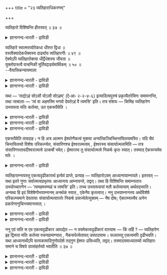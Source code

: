 +++
title = "२३ व्यतिहाराधिकरणम्"

+++

व्यतिहारो विशिंषन्ति हीतरवत् ॥ ३७ ॥  
<details><summary>ज्ञानानन्द-भारती - द्राविडी</summary>

व्यदिहारो विसिम्षन्दि हीदरवत् ॥ ३७ ॥
</details>

व्यतिहारे स्वात्मरव्योरेकधा धीरुत द्विधा ॥  
वस्त्वैक्यादेकधैक्यस्य दार्ढ्याय व्यतिहारगीः ॥ ४९ ॥  
ऐक्येऽपि व्यतिहारोक्त्या धीर्द्वेधेशस्य जीवता ॥  
युक्तोपास्त्यै वाचनिकी मूर्तिवद्दार्ढ्यमार्थिकम् ॥ ५० ॥  
--वैयासिकन्यायमाला

<details><summary>ज्ञानानन्द-भारती - द्राविडी</summary>

तऩ् आत्मावैयुम् आदित्यऩैयुम् माऱ्ऱिच् चॊल्लु मिडत्तिल् पावऩै ऒरे विदमा?
अल्लदु इरण्डु विदमा? वस्तु ऒऩ्ऱागवेयिरुप्पदाल् ऒरे पावऩै ताऩ्। ऒऩ्ऱा
यिरुक्कुम् तऩ्मै उऱुदिप्पडुवदऱ्काग माऱ्ऱिच् चॊल्लुदल्।
</details>

<details><summary>ज्ञानानन्द-भारती - द्राविडी</summary>

(वस्तु) ऒऩ्ऱागविरुन्दालुम्, माऱ्ऱिच् चॊल्लियिरुप् पदाल्, पावऩै इरण्डु
विदमागवुम् ताऩ्। ईसुवररुक्कु जीवत्तऩ्मै ऎऩ्बदु उरुवत्तैच् चॊल्वदु पोल,
उबा सऩैक्काग विदिक्कप्पडुवदु उसिदमे। उऱुदिप्पडुदल् ऎऩ्बदु ताऩागवे
किडैक्कुम्।
</details>

यथा — ‘तद्योऽहं सोऽसौ योऽसौ सोऽहम्’ (ऐ॰आ॰ २-२-४-६) इत्यादित्यपुरुषं
प्रकृत्यैतरेयिणः समामनन्ति, तथा जाबालाः — ‘त्वं वा अहमस्मि भगवो देवतेऽहं
वै त्वमसि’ इति। तत्र संशयः — किमिह व्यतिहारेण उभयरूपा मतिः कर्तव्या, उत
एकरूपैवेति ।

<details><summary>ज्ञानानन्द-भारती - द्राविडी</summary>

(नाऩे अवर्, अवरे नाऩ् ऎऩ्ऱु ऐदरेयिगळुम्, नीये नाऩ्, नाऩे नी ऎऩ्ऱु
जाबालर्गळुम् कूऱुगिऱार्गळ्। सरीरत्तिलुळ्ळ जीवात्मावे सूर्यमण्डलत्तिलुळ्ळ
ईसुवरऩ्। सूर्यमण्डलत्तिलुळ्ळ ईसुवरऩे सरीरत्ति लुळ्ळ जीवऩ् ऎऩ्बदु इदऩ्
पॊरुळ्। ऒऩ्ऱुक्कॊऩ्ऱु विसेषण विसेष्य पावत्ताल् जीवऩै ईसुवरऩागवुम्,
तिरुप्पि ईसुवरऩै जीवऩागवुम् सॊल्लियिरुन्दालुम् जीव पिरह्मैक्यम् ऎऩ्बदु
ऒऩ्ऱाऩबडियाल् ऒरे विदमागत् ताऩ् पावऩै सॆय्य वेण्डुम्। ऒरे वस्तुवै
उऱुदिप्पडुत्तुवदऱ्काग तिरुप्पिच्चॊल्लि यिरुक्किऱदु ऎऩ्ऱु पूर्वबक्षम्।
</details>

<details><summary>ज्ञानानन्द-भारती - द्राविडी</summary>

इदु उबासऩा पिरगरणम्। इङ्गु तत्वत्तै उबदेसिक्कविल्लै। आदलाल्
उऱुदिप्पडुत्तुवदु तेवैयिल्लै। इङ्गु सॊल्लियिरुक्किऱबडि इरण्डु विदमाग
उबासऩम् सॆय्यवेण्डुम्। जीवऩै प्रह्ममागच् चॊऩ्ऩाल् उयर्वु एऱ्पडुम्।
पिरह्मत्तै जीवऩागच् चॊऩ्ऩाल् ताऴ्वु एऱ्पडुमे ऎऩ्ऱाल् तेहमऱ्ऱ ईसुवरऩै
नाऩ्गु कैगळुडऩ् कूडियवराग त्याऩम् सॆय्वदुबोल् सुरुदि सॊल्लियिरुप्पदाल्
पिरह्मत्तै जीवऩाग त्याऩम् सॆय्वदिल् तोषमिल्लै। इरण्डुविदमाग त्याऩम्
सॆय्दवऩ् मूलम् जीवऩुम् प्रह्ममुम् ऒऩ्ऱु ऎऩ्बदुम् उऱुदिप्पडुगिऱदु। आगवे
इरण्डुविदमाग त्याऩम् सॆय्य वेण्डुम् ऎऩ्ऱु सित्तान्दम्)।
</details>

<details><summary>ज्ञानानन्द-भारती - द्राविडी</summary>

ऐदरेयिगळ् आदित्य पुरुषऩैक् कुऱित्तु "नाऩ् यारो, अवर् अवर् ; अवर् यारो,
अवर् नाऩ्" (“आगवे यादॊरु नाऩुण्डो अवर् इवरे। यादॊरु इवरुण्डो अवरे नाऩ्”)
ऎऩ्ऱु सॊल्लुगिऱार्गळ्। अप्पडिये जाबालर्गळुम् "हे महिमैयुळ्ळ तेवदैये,
नीरागवे नाऩ् इरुक्किऱेऩ्, नाऩागवे नीर् इरुक्किऱीर्" ऎऩ्ऱु। अङ्गे संसयम्
इङ्गे ऒऩ्ऱुक्कॊऩ्ऱु विसेषण विसेष्य पावत्ताल् इरण्डुविद पावऩै
सॆय्यवेण्डुमा, अल्लदु ऒरे विदमागत्ताऩा, ऎऩ्ऱु।
</details>

एकरूपैवेति तावदाह। न हि अत्र आत्मन ईश्वरेणैकत्वं मुक्त्वा
अन्यत्किञ्चिच्चिन्तयितव्यमस्ति। यदि चैवं चिन्तयितव्यो विशेषः
परिकल्प्येत, संसारिणश्च ईश्वरात्मत्वम् , ईश्वरस्य संसार्यात्मत्वमिति —
तत्र संसारिणस्तावदीश्वरात्मत्वे उत्कर्षो भवेत्। ईश्वरस्य तु
संसार्यात्मत्वे निकर्षः कृतः स्यात्। तस्मात् ऐकरूप्यमेव मतेः ।

<details><summary>ज्ञानानन्द-भारती - द्राविडी</summary>

पूर्वबक्षम्: ऒरेविदम्दाऩ् ऎऩ्गिऱार्, एऩॆऩ् ऱाल्, इङ्गे आत्मावुक्कु
ईसुवरऩोडु ऒऩ्ऱायिरुक्कुम् तऩ्मैयै विट्टु वेऱु ऎदुवुम्
सिन्दिक्कवेण्डियदाग इल्लै संसारिक्कु ईसुवरस्वरूबमायिरुक्कुम् तऩ्मै
युम्, ईसुवरऩुक्कु संसारियायिरुक्कुम् तऩ्मैयुम् ऎऩ्ऱु, इव्विदम्
सिन्दिक्क वेण्डियदाय् विसेषम् कल्बिक्कप्पडुमेयाऩाल्, अप्पॊऴुदु
संसारिक्कु ईसुवरत् तऩ्मैयॆऩ्ऱाल् एऱ्ऱम् एऱ्पडुम्; आऩाल् ईसुवरऩुक्कु
संसारित्तऩ्मैयॆऩ्ऱाल् कुऱैवु सॆय्वदागवे आगुम्। आगैयाल् उबासऩम् ऒरे
विदमाय् इरुत्तल् ऎऩ्ऱु ताऩ् करुद वेण्डुम् माऱ्ऱिच् चॊल्लियिरुप्पदु
ऒऩ्ऱायिरुक्कुम् तऩ्मैयै उऱुदिप् पडुत्तुवदऱ्काग - ऎऩ्ऱु।
</details>

व्यतिहाराम्नायस्तु एकत्वदृढीकारार्थ इत्येवं प्राप्ते, प्रत्याह —
व्यतिहारोऽयम् आध्यानायाम्नायते। इतरवत् — यथा इतरे गुणाः
सर्वात्मत्वप्रभृतयः आध्यानाय आम्नायन्ते, तद्वत्। तथा हि विशिंषन्ति
समाम्नातारः उभयोच्चारणेन — ‘त्वमहमस्म्यहं च त्वमसि’ इति। तच्च
उभयरूपायां मतौ कर्तव्यायाम् अर्थवद्भवति। अन्यथा हि इदं
विशेषेणोभयाम्नानम् अनर्थकं स्यात् , एकेनैव कृतत्वात्। ननु उभयाम्नानस्य
अर्थविशेषे परिकल्प्यमाने देवतायाः संसार्यात्मत्वापत्तेः निकर्षः
प्रसज्येतेत्युक्तम् — नैष दोषः; ऐकात्म्यस्यैव अनेन
प्रकारेणानुचिन्त्यमानत्वात् ।

<details><summary>ज्ञानानन्द-भारती - द्राविडी</summary>

सित्तान्दम्: इव्विदम् वरुम्बोदु पदिल् सॊल्गिऱार्। इन्द माऱ्ऱिच्
चॊल्लुदल् तियाऩम् सॆय्य वेण्डियदऱ्काग सॊल्लप्पडुगिऱदु, “मऱ्ऱदैप्पोल”।
ऎप्पडि ऎल्ला स्वरूबमायिरुक्कुम् तऩ्मै मुदलाऩ मऱ्ऱ कुणङ्गळ्
तियाऩत्तिऱ्काग सॊल्लप्पडुगिऩ्ऱऩ वो, अदैप्पोल। अप्पडियेयल्लवा
सॊल्गिऱवर्गळ् "नीयाग नाऩ् इरुक्किऱेऩ्; नाऩागवुम् नी इरुक्किऱाय्” ऎऩ्ऱु
इरण्डैयुम् सॊल्लि विसेषप्पडुत्तुगिऱार्गळ्। इरण्डुविदमाऩ पावऩै सॆय्य
वेण्डुमाऩाल्दाऩ्, अदु अर्त्तमुळ्ळदाग इरुक्कुम्। अप्पडियिल्लैयाऩाल्,
विसेषमाग इव्विदम् इरण्डु विदमागच् चॊल्वदु अर्त्तमऱ्ऱदाग आगिविडुम्,
ऒऩ्ऱिऩालेये सित्तित्तु विट्टप्पडियाल्।
</details>

<details><summary>ज्ञानानन्द-भारती - द्राविडी</summary>

इरण्डुविदमाय् सॊल्वदऱ्कु अर्त्तत्तिल् विसेषम् कल्बिक्कप्पडुमेयाऩाल्,
तेवदैक्कु संसारि स्वरूबत्तऩ्मै एऱ्पडुमाऩदिऩाल् कुऱैवु एऱ्पडुमॆऩ्ऱु
सॊल्लप्पट्टदेयॆऩ्ऱाल्, इदु तोषमागादु। इन्द मुऱैयाग ऒऩ्ऱायिरुक्कुम्
तऩ्मैये अऩुसिन्दऩम् सॆय्यप्पडुगिऱबडियाल्।
</details>

ननु एवं सति स एव एकत्वदृढीकार आपद्येत — न वयमेकत्वदृढीकारं वारयामः — किं
तर्हि ? — व्यतिहारेण इह द्विरूपा मतिः कर्तव्या वचनप्रामाण्यात् ,
नैकरूपेत्येतावत् उपपादयामः। फलतस्तु एकत्वमपि दृढीभवति। यथा
आध्यानार्थेऽपि सत्यकामादिगुणोपदेशे तद्गुण ईश्वरः प्रसिध्यति, तद्वत्।
तस्मादयमाध्यातव्यो व्यतिहारः समाने च विषये उपसंहर्तव्यो भवतीति ॥ ३७ ॥

<details><summary>ज्ञानानन्द-भारती - द्राविडी</summary>

अप्पडियाऩाल् अदे (नाऩ् सॊऩ्ऩ) ऒऩ्ऱायि रुक्कुम् तऩ्मैयै उऱुदिप्पडुत्तुवदु
ऎऩ्ऱु ताऩे यागुम् ऎऩ्ऱाल् नाङ्गळ् ऒऩ्ऱायिरुक्कुम् तऩ्मैयै
उऱुदिप्पडुत्तुवदैत् तडुक्कविल्लै। अप्पडियाऩाल्? माऱ्ऱिच्चॊल्वदिऩाल्
इङ्गु इरण्डुविदमाऩ पावऩै सॆय्यवेण्डुम्। वसऩत्तिऱ्कु
पिरामाण्यमिरुप्पदाल्, ऒरे विद पावऩैयिल्लै, ऎऩ्ऱु मात्तिरम् ऎडुत्तुक्
काट्टुगिऱोम्।
</details>

<details><summary>ज्ञानानन्द-भारती - द्राविडी</summary>

पलऩिलिरुन्दुम् (विषयम्) ऒऩ्ऱायिरुक्कुम् तऩ्मै उऱुदिप्पडुगिऱदु। ऎप्पडि
सत्य कामत्तऩ्मै मुदलाऩ कुणङ्गळिऩ् उबदेसम् तियाऩत्तिऱ्काग इरुन्दबोदिलुम्
अन्द कुणङ्गळैयुडैय ईसुवरऩ् नऩ्गु सित्तिक्किऱारो, अदैप्पोलवे।
</details>

<details><summary>ज्ञानानन्द-भारती - द्राविडी</summary>

आगैयाल् समाऩमाऩ मऱ्ऱ विषयत्तिलुम् (अहम्ग्रहोबास्तिगळिल्) तियाऩम् सॆय्य
वेण्डिय ताऩ् इन्द माऱ्ऱिच्चॊल्लुदलुम् सेर्त्तुक्कॊळ्ळ वेण्डियदागवे
इरुक्किऱदु।
</details>


